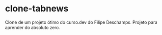 # clone-tabnews
Clone de um projeto ótimo do curso.dev do Filipe Deschamps. Projeto para aprender do absoluto zero.
